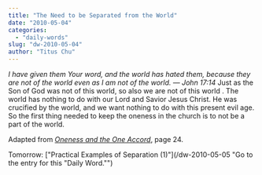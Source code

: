 ```yaml
---
title: "The Need to be Separated from the World"
date: "2010-05-04"
categories: 
  - "daily-words"
slug: "dw-2010-05-04"
author: "Titus Chu"
---
```


_I have given them Your word, and the world has hated them, because they are not of the world even as I am not of the world. — John 17:14_ Just as the Son of God was not of this world, so also we are not of this world . The world has nothing to do with our Lord and Savior Jesus Christ. He was crucified by the world, and we want nothing to do with this present evil age. So the first thing needed to keep the oneness in the church is to not be a part of the world.

Adapted from [_Oneness and the One Accord_](/book-oneness/ "Go to the listing for this book."), page 24.

Tomorrow: ["Practical Examples of Separation (1)"](/dw-2010-05-05 "Go to the entry for this "Daily Word."")
